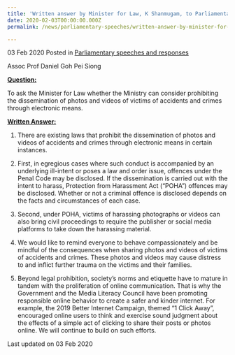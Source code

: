 ```yaml
---
title: 'Written answer by Minister for Law, K Shanmugam, to Parliamentary Question on the Dissemination of Photos and Videos of Victims of Accidents and Crimes through Electronic Means'
date: 2020-02-03T00:00:00.000Z
permalink: /news/parliamentary-speeches/written-answer-by-minister-for-law-k-shanmugam-to-parliamentary-question-on-the-dissemination-of-photos-and-videos-of-victims-of-accidents-and-crimes-through-electronic-means/

---
```



03 Feb 2020 Posted in [Parliamentary speeches and responses](/news/parliamentary-speeches)

Assoc Prof Daniel Goh Pei Siong

<b><u>Question:</u></b>  

To ask the Minister for Law whether the Ministry can consider prohibiting the dissemination of photos and videos of victims of accidents and crimes through electronic means. 

<b><u>Written Answer:</u></b>  

1.	There are existing laws that prohibit the dissemination of photos and videos of accidents and crimes through electronic means in certain instances. 

2.	First, in egregious cases where such conduct is accompanied by an underlying ill-intent or poses a law and order issue, offences under the Penal Code may be disclosed.  If the dissemination is carried out with the intent to harass, Protection from Harassment Act (“POHA”) offences may be disclosed. Whether or not a criminal offence is disclosed depends on the facts and circumstances of each case. 

3.	Second, under POHA, victims of harassing photographs or videos can also bring civil proceedings to require the publisher or social media platforms to take down the harassing material.

4.	We would like to remind everyone to behave compassionately and be mindful of the consequences when sharing photos and videos of victims of accidents and crimes.  These photos and videos may cause distress to and inflict further trauma on the victims and their families. 

5.  Beyond legal prohibition, society’s norms and etiquette have to mature in tandem with the proliferation of online communication. That is why the Government and the Media Literacy Council have been promoting responsible online behavior to create a safer and kinder internet. For example, the 2019 Better Internet Campaign, themed “1 Click Away”, encouraged online users to think and exercise sound judgment about the effects of a simple act of clicking to share their posts or photos online. We will continue to build on such efforts.

<p class="right-side-updated">Last updated on 03 Feb 2020</p>
